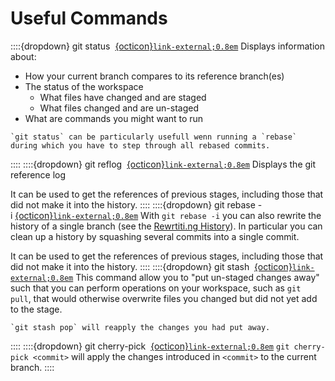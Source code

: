 # Useful Commands

::::{dropdown} git status &nbsp;[{octicon}`link-external;0.8em`](https://git-scm.com/docs/git-status)
Displays information about:

- How your current branch compares to its reference branch(es)
- The status of the workspace
  - What files have changed and are staged
  - What files changed and are un-staged
- What are commands you might want to run

```{note}
`git status` can be particularly usefull wenn running a `rebase` during which you have to step through all rebased commits.
```
::::
::::{dropdown} git reflog &nbsp;[{octicon}`link-external;0.8em`](https://git-scm.com/docs/git-reflog)
Displays the git reference log

It can be used to get the references of previous stages, including those that did not make it into the history.
::::
::::{dropdown} git rebase -i&nbsp;[{octicon}`link-external;0.8em`](https://git-scm.com/docs/git-rebase)
With `git rebase -i` you can also rewrite the history of a single branch (see the [Rewrtiti.ng History](https://git-scm.com/book/en/v2/Git-Tools-Rewriting-History)).
In particular you can clean up a history by squashing several commits into a single commit.

It can be used to get the references of previous stages, including those that did not make it into the history.
::::
::::{dropdown} git stash &nbsp;[{octicon}`link-external;0.8em`](https://git-scm.com/docs/git-stash)
This command allow you to "put un-staged changes away" such that you can perform operations on your workspace, such as `git pull`, that would otherwise overwrite files you changed but did not yet add to the stage.

```{note}
`git stash pop` will reapply the changes you had put away.
```
::::
::::{dropdown} git cherry-pick &nbsp;[{octicon}`link-external;0.8em`](https://git-scm.com/docs/git-cherry-pick)
`git cherry-pick <commit>` will apply the changes introduced in `<commit>` to the current branch.
::::
